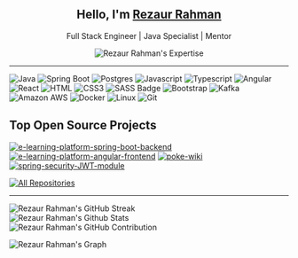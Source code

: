 <h2 align="center">Hello, I'm <b><a href="https://devrezaur.com" target="_blank">Rezaur Rahman</a></b></h2>

<p align="center">Full Stack Engineer | Java Specialist | Mentor</p>

<div align="center">
    <img src="https://readme-typing-svg.herokuapp.com/?lines=6%2B%20Years%20Experience%20In%20Java;Have%20Worked%20With%20Global%20Clients;Specialized%20In%20Microservice%20Architecture&center=true&width=500&height=45" alt="Rezaur Rahman's Expertise" />
</div>

<hr />

![Java](https://img.shields.io/badge/Java-FF4154?style=for-the-badge&labelColor=black&logo=openjdk&logoColor=FF4154)
![Spring Boot](https://img.shields.io/badge/SpringBoot-4EA94B?style=for-the-badge&labelColor=black&logo=spring&logoColor=4EA94B)
![Postgres](https://img.shields.io/badge/Postgres-2E7EEA?style=for-the-badge&labelColor=black&logo=postgresql&logoColor=2E7EEA)
![Javascript](https://img.shields.io/badge/Javascript-F0DB4F?style=for-the-badge&labelColor=black&logo=javascript&logoColor=F0DB4F)
![Typescript](https://img.shields.io/badge/Typescript-007acc?style=for-the-badge&labelColor=black&logo=typescript&logoColor=007acc)
![Angular](https://img.shields.io/badge/Angular-DD0031?style=for-the-badge&labelColor=black&logo=angular&logoColor=DD0031)
![React](https://img.shields.io/badge/-React-61DBFB?style=for-the-badge&labelColor=black&logo=react&logoColor=61DBFB)
![HTML](https://img.shields.io/badge/HTML5-E34F26?style=for-the-badge&labelColor=black&logo=html5&logoColor=E34F26)
![CSS3](https://img.shields.io/badge/CSS3-1572B6?style=for-the-badge&labelColor=black&logo=css3&logoColor=1572B6)
![SASS Badge](https://img.shields.io/badge/Sass-CC6699?style=for-the-badge&labelColor=black&logo=sass&logoColor=CC6699)
![Bootstrap](https://img.shields.io/badge/Bootstrap-563D7C?style=for-the-badge&labelColor=black&logo=bootstrap&logoColor=563D7C)
![Kafka](https://img.shields.io/badge/Kafka-F05032?style=for-the-badge&labelColor=black&logo=apache-kafka&logoColor=F05032)
![Amazon AWS](https://img.shields.io/badge/Amazon_AWS-FF4154?style=for-the-badge&labelColor=black&logo=amazonaws&logoColor=FF4154)
![Docker](https://img.shields.io/badge/Docker-092749?style=for-the-badge&labelColor=black&logo=docker&logoColor=06B6D4)
![Linux](https://img.shields.io/badge/Linux-F0DB4F?style=for-the-badge&labelColor=black&logo=linux&logoColor=F0DB4F)
![Git](https://img.shields.io/badge/Git-F05032?style=for-the-badge&labelColor=black&logo=git&logoColor=F05032)

## Top Open Source Projects

<div align="left">

[![e-learning-platform-spring-boot-backend](https://github-readme-stats.vercel.app/api/pin/?username=DevRezaur&repo=e-learning-platform-spring-boot-backend&border_color=7F3FBF&bg_color=0D1117&title_color=C9D1D9&text_color=8B949E&icon_color=7F3FBF)](https://github.com/DevRezaur/e-learning-platform-spring-boot-backend)
[![e-learning-platform-angular-frontend](https://github-readme-stats.vercel.app/api/pin/?username=DevRezaur&repo=e-learning-platform-angular-frontend&border_color=7F3FBF&bg_color=0D1117&title_color=C9D1D9&text_color=8B949E&icon_color=7F3FBF)](https://github.com/DevRezaur/e-learning-platform-angular-frontend)
[![poke-wiki](https://github-readme-stats.vercel.app/api/pin/?username=DevRezaur&repo=poke-wiki&border_color=7F3FBF&bg_color=0D1117&title_color=C9D1D9&text_color=8B949E&icon_color=7F3FBF)](https://github.com/DevRezaur/poke-wiki)
[![spring-security-JWT-module](https://github-readme-stats.vercel.app/api/pin/?username=DevRezaur&repo=spring-security-JWT-module&border_color=7F3FBF&bg_color=0D1117&title_color=C9D1D9&text_color=8B949E&icon_color=7F3FBF)](https://github.com/DevRezaur/spring-security-JWT-module)

</div>

<div align="left">
    <a href="https://github.com/DevRezaur?tab=repositories" target="_blank">
        <img title="All Repositories" src="https://img.shields.io/badge/-All%20Repos-2962FF?style=for-the-badge&logo=koding&logoColor=white" alt="All Repositories" />
    </a>
</div>

<hr/>

<div align="left">
    <img src="https://github-readme-streak-stats.herokuapp.com/?user=DevRezaur&theme=radical&border=7F3FBF&background=0D1117" alt="Rezaur Rahman's GitHub Streak" />
</div>

<div align="left">
    <img src="https://denvercoder1-github-readme-stats.vercel.app/api?username=DevRezaur&show_icons=true&count_private=true&theme=react&border_color=7F3FBF&bg_color=0D1117&title_color=F85D7F&icon_color=F8D866" alt="Rezaur Rahman's Github Stats" />
</div>

<div align="left">
    <img src="https://github-profile-summary-cards.vercel.app/api/cards/profile-details?username=DevRezaur&theme=radical" alt="Rezaur Rahman's GitHub Contribution" />
</div>

<div align="left">

![Rezaur Rahman's Graph](https://github-readme-activity-graph.vercel.app/graph?username=DevRezaur&custom_title=Rezaur%20Rahman's%20GitHub%20Activity%20Graph&bg_color=0D1117&color=7F3FBF&line=7F3FBF&point=7F3FBF&area_color=FFFFFF&title_color=FFFFFF&area=true)

</div>
